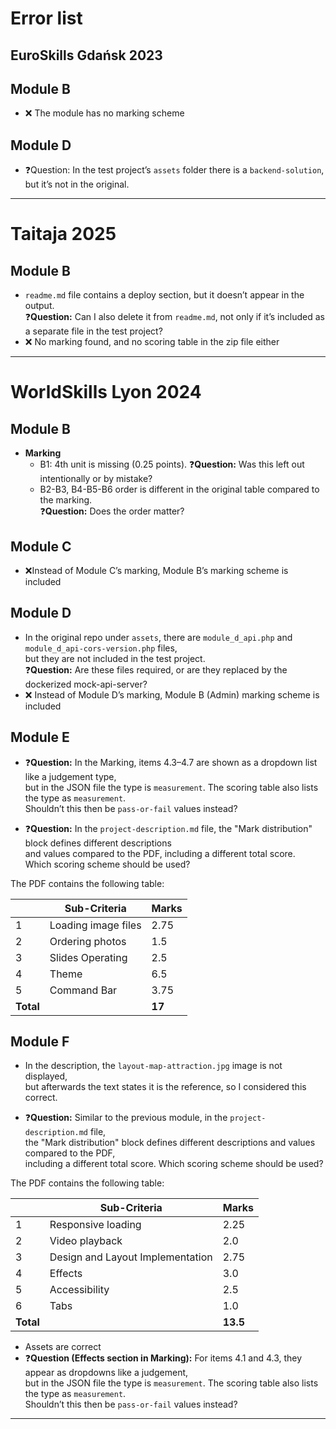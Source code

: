 # Error list

## EuroSkills Gdańsk 2023

## Module B
- ❌ The module has no marking scheme  

## Module D
- ❓Question: In the test project’s `assets` folder there is a `backend-solution`, but it’s not in the original.

---

# Taitaja 2025

## Module B
- `readme.md` file contains a deploy section, but it doesn’t appear in the output.  
  ❓**Question:** Can I also delete it from `readme.md`, not only if it’s included as a separate file in the test project?  
- ❌ No marking found, and no scoring table in the zip file either  

---

# WorldSkills Lyon 2024

## Module B
- **Marking**
  - B1: 4th unit is missing (0.25 points). ❓**Question:** Was this left out intentionally or by mistake?  
  - B2-B3, B4-B5-B6 order is different in the original table compared to the marking.  
    ❓**Question:** Does the order matter?  

## Module C 
- ❌Instead of Module C’s marking, Module B’s marking scheme is included  

## Module D
- In the original repo under `assets`, there are `module_d_api.php` and `module_d_api-cors-version.php` files,  
  but they are not included in the test project.  
  ❓**Question:** Are these files required, or are they replaced by the dockerized mock-api-server?  
- ❌ Instead of Module D’s marking, Module B (Admin) marking scheme is included 

## Module E
- ❓**Question:** In the Marking, items 4.3–4.7 are shown as a dropdown list like a judgement type,  
  but in the JSON file the type is `measurement`. The scoring table also lists the type as `measurement`.  
  Shouldn’t this then be `pass-or-fail` values instead?  

- ❓**Question:** In the `project-description.md` file, the "Mark distribution" block defines different descriptions  
  and values compared to the PDF, including a different total score.  
  Which scoring scheme should be used?  

The PDF contains the following table:  

|            | Sub-Criteria          | Marks  |
|------------|-----------------------|--------|
| 1          | Loading image files   | 2.75   |
| 2          | Ordering photos       | 1.5    |
| 3          | Slides Operating      | 2.5    |
| 4          | Theme                 | 6.5    |
| 5          | Command Bar           | 3.75   |
| **Total**  |                       | **17** |

## Module F
- In the description, the `layout-map-attraction.jpg` image is not displayed,  
  but afterwards the text states it is the reference, so I considered this correct.  

- ❓**Question:** Similar to the previous module, in the `project-description.md` file,  
  the "Mark distribution" block defines different descriptions and values compared to the PDF,  
  including a different total score. Which scoring scheme should be used?  

The PDF contains the following table:  

|            | Sub-Criteria                      | Marks    |
|------------|-----------------------------------|----------|
| 1          | Responsive loading                | 2.25     |
| 2          | Video playback                    | 2.0      |
| 3          | Design and Layout Implementation  | 2.75     |
| 4          | Effects                           | 3.0      |
| 5          | Accessibility                     | 2.5      |
| 6          | Tabs                              | 1.0      |
| **Total**  |                                   | **13.5** |

- Assets are correct  
- ❓**Question (Effects section in Marking):** For items 4.1 and 4.3, they appear as dropdowns like a judgement,  
  but in the JSON file the type is `measurement`. The scoring table also lists the type as `measurement`.  
  Shouldn’t this then be `pass-or-fail` values instead? 

---